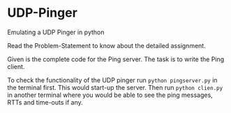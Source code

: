 # UDP-Pinger
Emulating a UDP Pinger in python

Read the Problem-Statement to know about the detailed assignment.

Given is the complete code for the Ping server. The task is to write the Ping client.

To check the functionality of the UDP pinger run `python pingserver.py` in the terminal first. This would start-up the server.
Then run `python clien.py` in another terminal where you would be able to see the ping messages, RTTs and time-outs if any.
